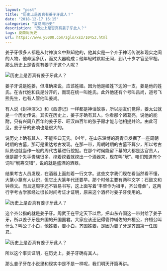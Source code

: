 ```yaml
---
layout: "post"
title: "历史上是否真有姜子牙此人？"
date: "2018-12-17 16:15"
categories: "夏商周历史"
description: "历史上是否真有姜子牙此人？"
tags: 夏商周历史
url: https://www.y5000.com/zgls/xsz/10453.html
---
```






姜子牙很多人都是从封神演义中熟知他的，他其实是一个介于神话传说和现实之间的人物，他命运多仄，而又大器晚成；他年轻时默默无闻，到八十岁才官至宰相。那么历史上是否真有姜子牙这个人呢？

![历史上是否真有姜子牙此人？](/uploads/allimg/170113/6-1F1131001532R.JPG)

姜子牙说是姓姜，但准确来说，应该姓姬。因为他是姬姓下边的一支，姜是他的姓氏。在古代姓和氏是分开的，而现在统一叫姓氏。此外他还有个号叫吕尚，道号飞熊先生，也有人管他叫姜尚。

有人说《封神演义》和《西游记》一样都是神话故事，所以朋友们觉得，姜太公就是一个历史传说。其实在历史上，姜子牙确有其人。你看那个诸葛亮，说他的能耐，只有兴周八百年的姜子牙、旺汉四百年的张子房才能与他相提并论。由此可见，姜子牙的影响也是很大的。

说历史上确有其人，不能空口无凭。04年，在山东淄博的高青县发掘了一座周朝时期的古墓，那可是重达考古发现。在那一带，周朝时期的古墓不算少，所以考古队员也就当作一般的周代古墓进行挖掘。在那个时候能留下墓的大都是达官贵人，但是那个失手贵族很多，挖着挖着就挖出一个酒器来，现在叫“觥”。咱们知道有个词叫“觥筹交错”，说的就是盛酒的酒器。

结果考古人员发现，在酒器上面刻着一行文字。这些文字我们现在看当然看不懂，大篆小篆有人认识，但它比大篆年代还要早。那个时候主要有两种文字：石鼓文和钟鼎文。而且这周字还不容易书写，这上面写着“丰啓作为祖甲，齐公尊彝”，这两行字考古学家经过很长时间考证才证明，原来这个酒杯时姜子牙使用的。

![历史上是否真有姜子牙此人？](/uploads/allimg/170113/6-1F113100340R7.JPG)

这个齐公指的就是姜子牙。周武王在平定天下以后，把山东齐国这一带封给了姜子牙，所以姜子牙是齐国的开国国君。大家应该还记得管仲辅佐的齐桓公，齐桓公叫什么？叫公子小白，他姓姜，姜小白，齐国姓姜，是因为姜子牙是齐国第一任国君。

![历史上是否真有姜子牙此人？](/uploads/allimg/170113/6-1F113100452b0.JPG)

所以这个事实证明，在历史上，姜子牙确有其人。

那么姜子牙在小说里和现实中是不是一样呢，我们明天开篇再讲。
